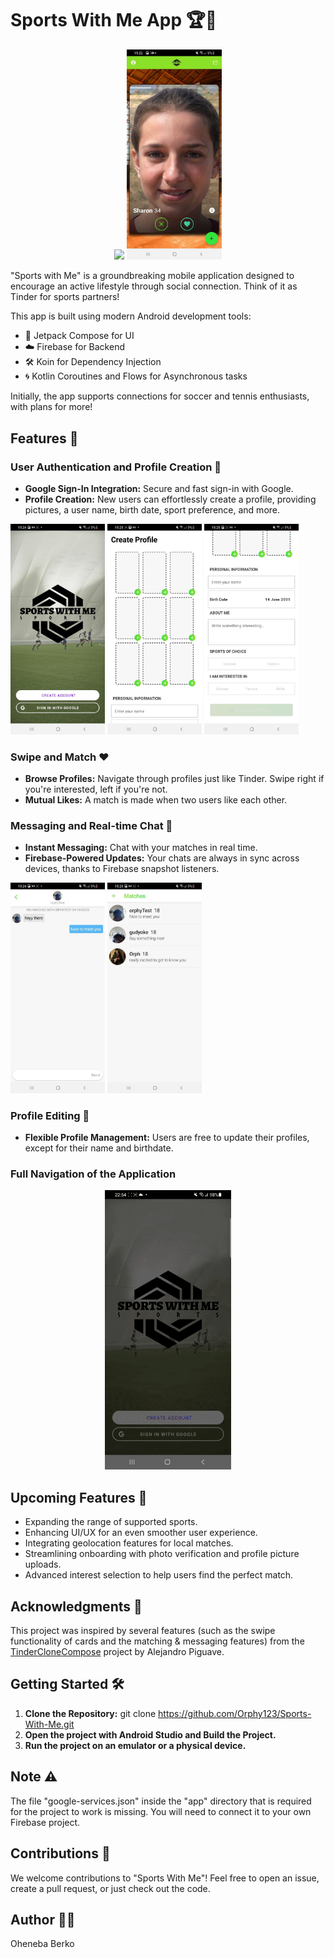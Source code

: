 # Sports With Me App 🏆🤝

<p align="center">
  <img src="https://github.com/Orphy123/Sports-With-Me/blob/main/images/gif1.gif" width="30%" />
 
  <img src="https://github.com/Orphy123/Sports-With-Me/blob/main/images/p10.jpeg" width="30%" />
</p>


"Sports with Me" is a groundbreaking mobile application designed to encourage an active lifestyle through social connection. Think of it as Tinder for sports partners!

This app is built using modern Android development tools:
- 🎨 Jetpack Compose for UI
- ☁️ Firebase for Backend
- 🛠 Koin for Dependency Injection
- 🌀 Kotlin Coroutines and Flows for Asynchronous tasks

Initially, the app supports connections for soccer and tennis enthusiasts, with plans for more!

## Features 🚀

### User Authentication and Profile Creation 🔑
- **Google Sign-In Integration:** Secure and fast sign-in with Google.
- **Profile Creation:** New users can effortlessly create a profile, providing pictures, a user name, birth date, sport preference, and more.

<p float="center">
  <img src="https://github.com/Orphy123/Sports-With-Me/blob/main/images/p7.jpeg" width="30%" />
  <img src="https://github.com/Orphy123/Sports-With-Me/blob/main/images/p4.jpeg" width="30%" /> 
  <img src="https://github.com/Orphy123/Sports-With-Me/blob/main/images/p3.jpeg" width="30%" /> 
</p>

### Swipe and Match ❤️
- **Browse Profiles:** Navigate through profiles just like Tinder. Swipe right if you're interested, left if you're not.
- **Mutual Likes:** A match is made when two users like each other.

### Messaging and Real-time Chat 💬
- **Instant Messaging:** Chat with your matches in real time.
- **Firebase-Powered Updates:** Your chats are always in sync across devices, thanks to Firebase snapshot listeners.

<p float="center">
  <img src="https://github.com/Orphy123/Sports-With-Me/blob/main/images/p5.jpeg" width="30%"  />
  <img src="https://github.com/Orphy123/Sports-With-Me/blob/main/images/p6.jpeg" width="30%"  />
  
</p>

### Profile Editing 🎨
- **Flexible Profile Management:** Users are free to update their profiles, except for their name and birthdate.


### Full Navigation of the Application 

<p align="center">
  
  <img src="https://github.com/Orphy123/Sports-With-Me/blob/main/images/gif2Full.gif" width="40%" />
  
</p>


## Upcoming Features 🔮
- Expanding the range of supported sports.
- Enhancing UI/UX for an even smoother user experience.
- Integrating geolocation features for local matches.
- Streamlining onboarding with photo verification and profile picture uploads.
- Advanced interest selection to help users find the perfect match.

## Acknowledgments 🙌
This project was inspired by several features (such as the swipe functionality of cards and the matching & messaging features) from the [TinderCloneCompose](https://github.com/alejandro-piguave/TinderCloneCompose) project by Alejandro Piguave.

## Getting Started 🛠
1. **Clone the Repository:** 
git clone https://github.com/Orphy123/Sports-With-Me.git
2. **Open the project with Android Studio and Build the Project.**
3. **Run the project on an emulator or a physical device.**

## Note ⚠️
The file "google-services.json" inside the "app" directory that is required for the project to work is missing. You will need to connect it to your own Firebase project.

## Contributions 🤝
We welcome contributions to "Sports With Me"! Feel free to open an issue, create a pull request, or just check out the code.

## Author 👨‍💻
Oheneba Berko
